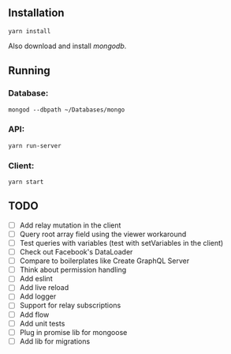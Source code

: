 ## Installation
```
yarn install
```
Also download and install *mongodb*.

## Running
### Database:
```
mongod --dbpath ~/Databases/mongo
```
### API:
```
yarn run-server
```
### Client:
```
yarn start
```

## TODO
- [ ] Add relay mutation in the client
- [ ] Query root array field using the viewer workaround
- [ ] Test queries with variables (test with setVariables in the client)
- [ ] Check out Facebook's DataLoader
- [ ] Compare to boilerplates like Create GraphQL Server
- [ ] Think about permission handling
- [ ] Add eslint
- [ ] Add live reload
- [ ] Add logger
- [ ] Support for relay subscriptions
- [ ] Add flow
- [ ] Add unit tests
- [ ] Plug in promise lib for mongoose
- [ ] Add lib for migrations
